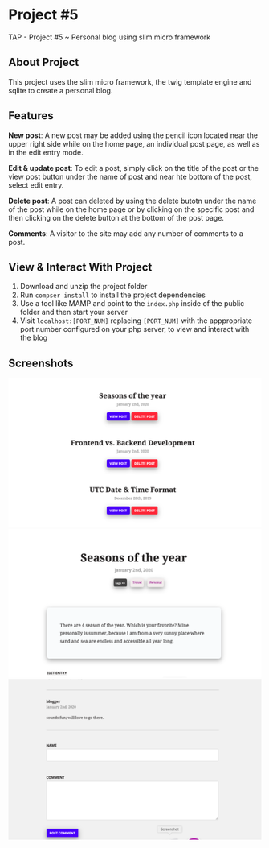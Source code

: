 # Project #5
TAP - Project #5 ~ Personal blog using slim micro framework


## About Project
This project uses the slim micro framework, the twig template engine and sqlite to create a personal blog.


## Features
**New post**: A new post may be added using the pencil icon located near the upper right side while on the home page, an individual post page, as well as in the edit entry mode.

**Edit & update post**: To edit a post, simply click on the title of the post or the view post button under the name of post and near hte bottom of the post, select edit entry. 

**Delete post**: A post can deleted by using the delete butotn under the name of the post while on the home page or by clicking on the specific post and then clicking on the delete button at the bottom of the post page. 

**Comments**: A visitor to the site may add any number of comments to a post.


## View & Interact With Project
1. Download and unzip the project folder
2.  Run ```compser install``` to install the project dependencies
3. Use a tool like MAMP and point to the ```index.php``` inside of the public folder and then start your server
4. Visit ```localhost:[PORT_NUM]``` replacing ```[PORT_NUM]``` with the apppropriate port number configured on your php server, to view and interact with the blog


## Screenshots
 ![List of posts](img/blog_homepage.png)
 ![An individual post](img/blog_post.png)
 ![Comment on a post](img/blog_comment.png)



